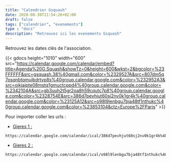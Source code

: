 ```yaml
---
title: "Calendrier Gsquash"
date: 2020-08-30T21:54:26+02:00
draft: false
tags: ["calendrier", "evenements"]
type : "docs"
description: "Retrouvez ici les evenements Gsquash"
---
```


Retrouvez les dates clés de l'association.

{{< gdocs  height="1010"  width="600" src="https://calendar.google.com/calendar/embed?title=Agenda%20G.Squash&showTz=0&height=600&wkst=2&bgcolor=%23FFFFFF&src=gsquash.38%40gmail.com&color=%2329527A&src=807dm5q7osqnbtqmujbdrtvp8s%40group.calendar.google.com&color=%232952A3&src=ojkjajpte08mstq1gmuctcppd4%40group.calendar.google.com&color=%2342104A&src=gb3uuh2t5gr2oa8h59cqutc7p8%40group.calendar.google.com&color=%2328754E&src=386d7pevhjut60sj2nv0k1gr4k%40group.calendar.google.com&color=%23125A12&src=o98l9lenbgu7bja48tf1nthukc%40group.calendar.google.com&color=%23853104&ctz=Europe%2FParis" >}}

Pour importer coller les urls :

- [Gieres 1 :](https://calendar.google.com/calendar/ical/386d7pevhjut60sj2nv0k1gr4k%40group.calendar.google.com/public/basic.ics)

```link
https://calendar.google.com/calendar/ical/386d7pevhjut60sj2nv0k1gr4k%40group.calendar.google.com/public/basic.ics
```

- [Gieres 2 :](https://calendar.google.com/calendar/ical/o98l9lenbgu7bja48tf1nthukc%40group.calendar.google.com/public/basic.ics)

```link
https://calendar.google.com/calendar/ical/o98l9lenbgu7bja48tf1nthukc%40group.calendar.google.com/public/basic.ics
```
